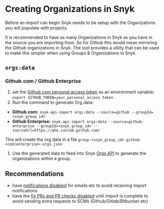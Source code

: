 # Creating Organizations in Snyk

Before an import can begin Snyk needs to be setup with the Organizations you will populate with projects.

It is recommended to have as many Organizations in Snyk as you have in the source you are importing from. So for Github this would mean mirroring the Github organizations in Snyk. The tool provides a utility that can be used to make this simpler when using Groups & Organizations in Snyk.

## `orgs:data`

### Github.com / Github Enterprise
1. set the [Github.com personal access token](https://docs.github.com/en/free-pro-team@latest/github/authenticating-to-github/creating-a-personal-access-token) as an environment variable: `export GITHUB_TOKEN=your_personal_access_token`
2. Run the command to generate Org data:
 - **Github.com:** `snyk-api-import orgs:data --source=github --groupId=<snyk_group_id>`
 - **Github Enterprise:** `snyk-api-import orgs:data --source=github-enterprise --groupId=<snyk_group_id> -- sourceUrl=https://ghe.custom.github.com/`

This will create the org data in a file `group-<snyk_group_id>-github-<com|enterprise>-orgs.json`
1. Use the generated data to feed into Snyk [Orgs API](https://snyk.docs.apiary.io/#reference/groups/organizations-in-a-group/create-a-new-organization-in-a-group) to generate the organizations within a group.


## Recommendations
- have [notifications disabled](https://snyk.docs.apiary.io/#reference/organizations/notification-settings/set-notification-settings) for emails etc to avoid receiving import notifications
- have the [fix PRs and PR checks disabled](https://snyk.docs.apiary.io/#reference/integrations/integration-settings/update) until import is complete to avoid sending extra requests to SCMs (Github/Gitlab/Bitbucket etc)

